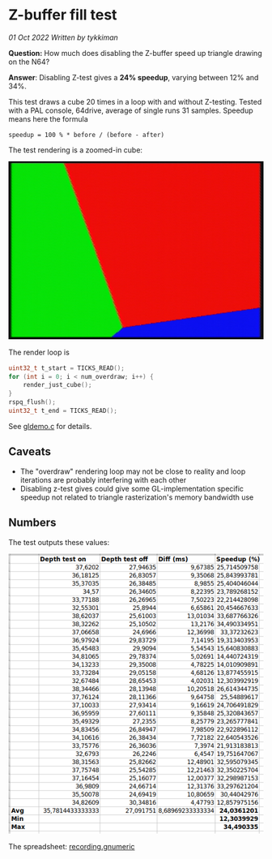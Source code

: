 # Z-buffer fill test

*01 Oct 2022*
*Written by tykkiman*

**Question:** How much does disabling the Z-buffer speed up triangle drawing on the N64?

**Answer**: Disabling Z-test gives a **24% speedup**, varying between 12% and 34%.

This test draws a cube 20 times in a loop with and without Z-testing. Tested with a PAL console, 64drive, average of single runs 31 samples. Speedup means here the formula

    speedup = 100 % * before / (before - after)


The test rendering is a zoomed-in cube:

![test scene](report/scene.png)

The render loop is

```c
uint32_t t_start = TICKS_READ();
for (int i = 0; i < num_overdraw; i++) {
    render_just_cube();
}
rspq_flush();
uint32_t t_end = TICKS_READ();
```

See [gldemo.c](https://github.com/kannoneer/libdragon/blob/ztester/examples/gldemo/gldemo.c) for details.


## Caveats

- The "overdraw" rendering loop may not be close to reality and loop iterations are probably interfering with each other
- Disabling z-test gives could give some GL-implementation specific speedup not related to triangle rasterization's memory bandwidth use

## Numbers

The test outputs these values:

![Values](report/report.png)

The spreadsheet: [recording.gnumeric](recording.gnumeric)
